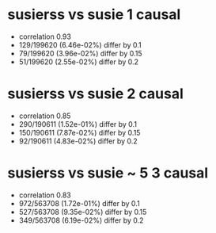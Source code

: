 # susierss vs susie  1 causal

- correlation 0.93
- 129/199620 (6.46e-02%) differ by 0.1
- 79/199620 (3.96e-02%) differ by 0.15
- 51/199620 (2.55e-02%) differ by 0.2


# susierss vs susie  2 causal

- correlation 0.85
- 290/190611 (1.52e-01%) differ by 0.1
- 150/190611 (7.87e-02%) differ by 0.15
- 92/190611 (4.83e-02%) differ by 0.2


# susierss vs susie  ~ 5 3 causal

- correlation 0.83
- 972/563708 (1.72e-01%) differ by 0.1
- 527/563708 (9.35e-02%) differ by 0.15
- 349/563708 (6.19e-02%) differ by 0.2



